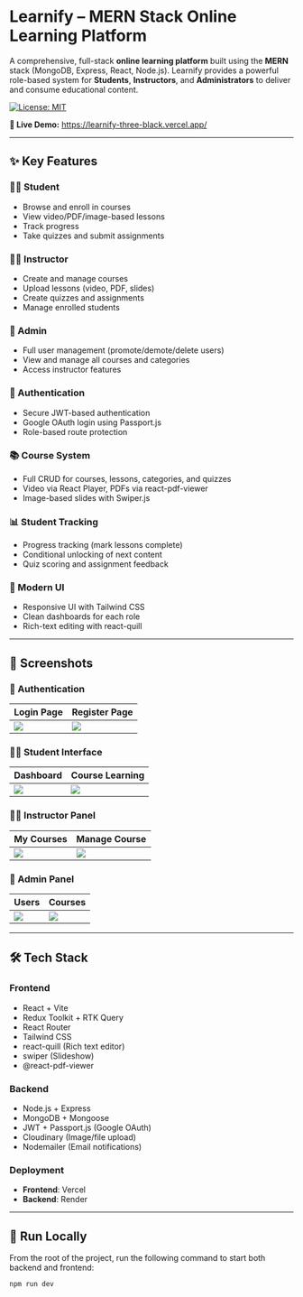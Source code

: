# Learnify – MERN Stack Online Learning Platform

A comprehensive, full-stack **online learning platform** built using the **MERN** stack (MongoDB, Express, React, Node.js). Learnify provides a powerful role-based system for **Students**, **Instructors**, and **Administrators** to deliver and consume educational content.

[![License: MIT](https://img.shields.io/badge/License-MIT-yellow.svg)](https://opensource.org/licenses/MIT)

**🔗 Live Demo:** https://learnify-three-black.vercel.app/

---

## ✨ Key Features

### 🧑‍🎓 Student
- Browse and enroll in courses
- View video/PDF/image-based lessons
- Track progress
- Take quizzes and submit assignments

### 🧑‍🏫 Instructor
- Create and manage courses
- Upload lessons (video, PDF, slides)
- Create quizzes and assignments
- Manage enrolled students

### 👑 Admin
- Full user management (promote/demote/delete users)
- View and manage all courses and categories
- Access instructor features

### 🔐 Authentication
- Secure JWT-based authentication
- Google OAuth login using Passport.js
- Role-based route protection

### 📚 Course System
- Full CRUD for courses, lessons, categories, and quizzes
- Video via React Player, PDFs via react-pdf-viewer
- Image-based slides with Swiper.js

### 📊 Student Tracking
- Progress tracking (mark lessons complete)
- Conditional unlocking of next content
- Quiz scoring and assignment feedback

### 💎 Modern UI
- Responsive UI with Tailwind CSS
- Clean dashboards for each role
- Rich-text editing with react-quill

---

## 📸 Screenshots

### 🔑 Authentication
| Login Page | Register Page |
|------------|----------------|
| ![](./docs/login-page.png) | ![](./docs/register-page.png) |

### 🧑‍🎓 Student Interface
| Dashboard | Course Learning |
|-----------|------------------|
| ![](./docs/student-dashboard.png) | ![](./docs/learning-page.png) |

### 🧑‍🏫 Instructor Panel
| My Courses | Manage Course |
|------------|----------------|
| ![](./docs/instructor-dashboard.png) | ![](./docs/manage-course.png) |

### 👑 Admin Panel
| Users | Courses |
|--------|---------|
| ![](./docs/admin-users.png) | ![](./docs/admin-courses.png) |

---

## 🛠️ Tech Stack

### Frontend
- React + Vite
- Redux Toolkit + RTK Query
- React Router
- Tailwind CSS
- react-quill (Rich text editor)
- swiper (Slideshow)
- @react-pdf-viewer

### Backend
- Node.js + Express
- MongoDB + Mongoose
- JWT + Passport.js (Google OAuth)
- Cloudinary (Image/file upload)
- Nodemailer (Email notifications)

### Deployment
- **Frontend**: Vercel  
- **Backend**: Render

---

## 🚀 Run Locally

From the root of the project, run the following command to start both backend and frontend:

```bash
npm run dev

